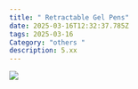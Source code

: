 ```yaml
---
title: " Retractable Gel Pens"
date: 2025-03-16T12:32:37.785Z
tags: 2025-03-16
Category: "others "
description: 5.xx
---
```

<!--StartFragment-->

![](https://m.media-amazon.com/images/I/81IvKdaRxLL._AC_SL1500_.jpg)

<!--EndFragment-->